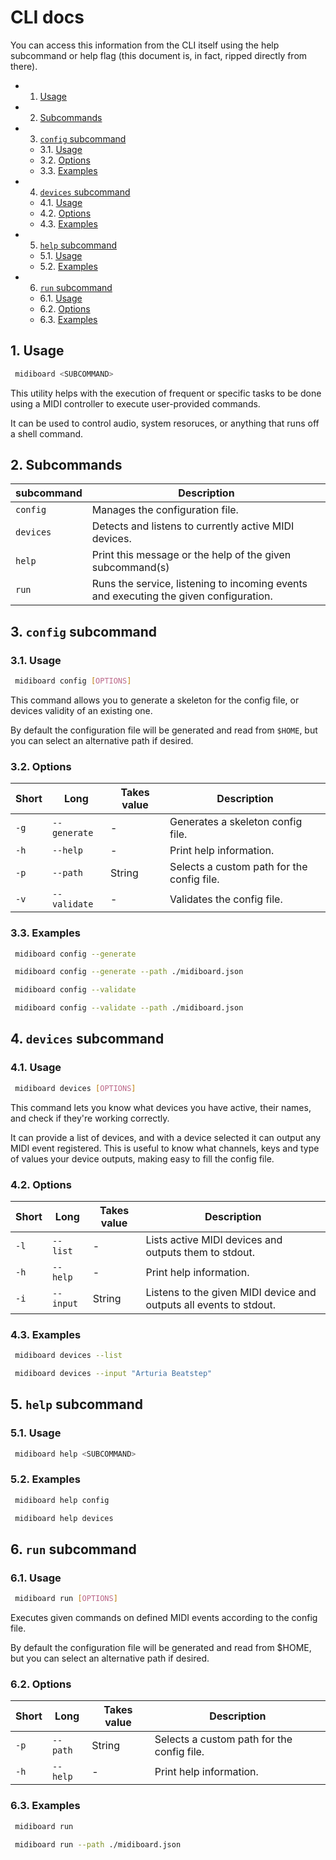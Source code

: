 # CLI docs

You can access this information from the CLI itself using the help subcommand or help flag (this document is, in fact, ripped directly from there).

<!-- vscode-markdown-toc -->
* 1. [Usage](#Usage)
* 2. [Subcommands](#Subcommands)
* 3. [`config` subcommand](#configsubcommand)
  * 3.1. [Usage](#Usage-1)
  * 3.2. [Options](#Options)
  * 3.3. [Examples](#Examples)
* 4. [`devices` subcommand](#devicessubcommand)
  * 4.1. [Usage](#Usage-1)
  * 4.2. [Options](#Options-1)
  * 4.3. [Examples](#Examples-1)
* 5. [`help` subcommand](#helpsubcommand)
  * 5.1. [Usage](#Usage-1)
  * 5.2. [Examples](#Examples-1)
* 6. [`run` subcommand](#runsubcommand)
  * 6.1. [Usage](#Usage-1)
  * 6.2. [Options](#Options-1)
  * 6.3. [Examples](#Examples-1)

<!-- vscode-markdown-toc-config
	numbering=true
	autoSave=true
	/vscode-markdown-toc-config -->
<!-- /vscode-markdown-toc -->

## 1. <a name='Usage'></a>Usage

```bash
 midiboard <SUBCOMMAND>
```

This utility helps with the execution of frequent or specific tasks to be done using a MIDI controller to execute user-provided commands.

It can be used to control audio, system resoruces, or anything that runs off a shell command.

## 2. <a name='Subcommands'></a>Subcommands

| subcommand | Description                                                                           |
|------------|---------------------------------------------------------------------------------------|
| `config`   | Manages the configuration file.                                                       |
| `devices`  | Detects and listens to currently active MIDI devices.                                 |
| `help`     | Print this message or the help of the given subcommand(s)                             |
| `run`      | Runs the service, listening to incoming events and executing the given configuration. |

## 3. <a name='configsubcommand'></a>`config` subcommand

### 3.1. <a name='Usage-1'></a>Usage

```bash
 midiboard config [OPTIONS]
```

This command allows you to generate a skeleton for the config file, or devices validity of an existing one.

By default the configuration file will be generated and read from `$HOME`, but you can select an alternative path if desired.

### 3.2. <a name='Options'></a>Options

| Short | Long         | Takes value | Description                                |
|-------|--------------|-------------|--------------------------------------------|
| `-g`  | `--generate` | -           | Generates a skeleton config file.          |
| `-h`  | `--help`     | -           | Print help information.                    |
| `-p`  | `--path`     | String      | Selects a custom path for the config file. |
| `-v`  | `--validate` | -           | Validates the config file.                 |

### 3.3. <a name='Examples'></a>Examples

```bash
 midiboard config --generate
```

```bash
 midiboard config --generate --path ./midiboard.json
```

```bash
 midiboard config --validate
```

```bash
 midiboard config --validate --path ./midiboard.json
```

## 4. <a name='devicessubcommand'></a>`devices` subcommand

### 4.1. <a name='Usage-1'></a>Usage

```bash
 midiboard devices [OPTIONS]
```

This command lets you know what devices you have active, their names, and check if they're working correctly.

It can provide a list of devices, and with a device selected it can output any MIDI event registered. This is useful to know what channels, keys and type of values your device outputs, making easy to fill the config file.

### 4.2. <a name='Options-1'></a>Options

| Short | Long      | Takes value | Description                                                        |
|-------|-----------|-------------|--------------------------------------------------------------------|
| `-l`  | `--list`  | -           | Lists active MIDI devices and outputs them to stdout.              |
| `-h`  | `--help`  | -           | Print help information.                                            |
| `-i`  | `--input` | String      | Listens to the given MIDI device and outputs all events to stdout. |

### 4.3. <a name='Examples-1'></a>Examples

```bash
 midiboard devices --list
```

```bash
 midiboard devices --input "Arturia Beatstep"
```

## 5. <a name='helpsubcommand'></a>`help` subcommand

### 5.1. <a name='Usage-1'></a>Usage

```bash
 midiboard help <SUBCOMMAND>
```

### 5.2. <a name='Examples-1'></a>Examples

```bash
 midiboard help config
```

```bash
 midiboard help devices
```

## 6. <a name='runsubcommand'></a>`run` subcommand

### 6.1. <a name='Usage-1'></a>Usage

```bash
 midiboard run [OPTIONS]
```

Executes given commands on defined MIDI events according to the config file.

By default the configuration file will be generated and read from $HOME, but you can select an alternative path if desired.

### 6.2. <a name='Options-1'></a>Options

| Short | Long     | Takes value | Description                                |
|-------|----------|-------------|--------------------------------------------|
| `-p`  | `--path` | String      | Selects a custom path for the config file. |
| `-h`  | `--help` | -           | Print help information.                    |

### 6.3. <a name='Examples-1'></a>Examples

```bash
 midiboard run
```

```bash
 midiboard run --path ./midiboard.json
```
